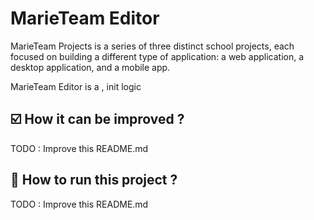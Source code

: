 # MarieTeam Editor

MarieTeam Projects is a series of three distinct school projects, each focused on building a different type of
application: a web application, a desktop application, and a mobile app.

MarieTeam Editor is a , init logic

## ☑️ How it can be improved ?

TODO : Improve this README.md

## 📗 How to run this project ?

TODO : Improve this README.md

